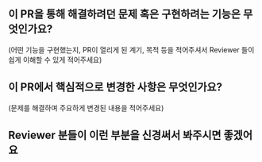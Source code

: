 ## 이 PR을 통해 해결하려던 문제 혹은 구현하려는 기능은 무엇인가요?
(어떤 기능을 구현했는지, PR이 열리게 된 계기, 목적 등을 적어주셔서 Reviewer 들이 쉽게 이해할 수 있게 적어주세요)

## 이 PR에서 핵심적으로 변경한 사항은 무엇인가요?
(문제를 해결하며 주요하게 변경된 내용을 적어주세요)

## Reviewer 분들이 이런 부분을 신경써서 봐주시면 좋겠어요